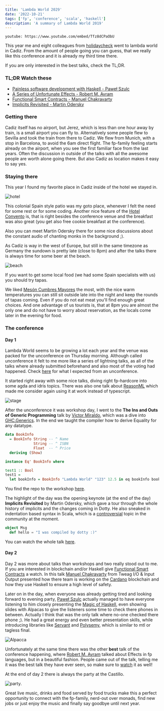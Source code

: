 ```yaml
---
title: 'Lambda World 2029'
date: '2022-10-21'
tags: ['fp', 'conference', 'scala', 'haskell']
description: 'A summary of Lambda World 2019'
---
```


`youtube: https://www.youtube.com/embed/Tfz8dCPaObU`

This year me and eight colleagues from [holidaycheck](https://github.com/holidaycheck) went to lambda world in Cadiz.
From the amount of people going you can guess, that we really like this conference and it is already my third time there.

If you are only interested in the best talks, check the TL;DR.

### TL;DR Watch these

* [Painless software development with Haskell - Paweł Szulc](https://www.youtube.com/watch?v=idU7GdlfP9Q)
* [A Series of Unfortunate Effects - Robert M. Avram](https://www.youtube.com/watch?v=y5jZnMImbMY)
* [Functional Smart Contracts - Manuel Chakravarty](https://www.youtube.com/watch?v=7fbHdrcMsEs&t=1s)
* [Implicits Revisited - Martin Odersky](https://www.youtube.com/watch?v=uPd9kJq-Z8o)

### Getting there

Cadiz itself has no airport, but Jerez, which is less than one hour away by train, is a small airport you can fly to. Alternatively some people flew to Sevilla and took the train from there to Cadiz.
We flew from Munich, with a stop in Barcelona, to avoid the 6am direct flight. The fp-family feeling starts already on the airport, when you see the first familiar face from the last years.
Often the discussion in outside of the talks with all the awesome people are worth alone going there. But also Cadiz as location makes it easy to say yes.

### Staying there

This year I found my favorite place in Cadiz inside of the hotel we stayed in.

![hotel](./media/hotel.JPG)

This colonial Spain style patio was my goto place, whenever I felt the need for some rest or for some coding. Another nice feature of the
[Hotel Convento](https://www.holidaycheck.de/hi/hotel-boutique-convento-cadiz/d5a48c7c-7080-3e85-bb9e-db08fbf4d718) is, that is right besides the conference venue and the breakfast was also great (you get also free cookie breakfast at the conference).

Also you can meet Martin Odersky there for some nice discussions about the constant audio of chanting monks in the background ;).

As Cadiz is way in the west of Europe, but still in the same timezone as Germany the sundown is pretty late (close to 8pm) and after the talks there is always time for some beer at the beach.

![beach](./media/beach.jpg)

If you want to get some local food (we had some Spain specialists with us) you should try tapas. 

We liked [Mesón Cumbres Mayores](https://www.google.com/maps/place/Mes%C3%B3n+Cumbres+Mayores/@36.5358926,-6.2990559,17z/data=!4m5!3m4!1s0x0:0x478ff094f70cefd1!8m2!3d36.5358926!4d-6.2968672?hl=en-DE) the most, with the nice warm temperatures you can still sit outside late into the night and keep the rounds of tapas coming. Even if you do not eat meat you'll find enough great choices. And one advantage of us tourists is, that at 8pm you are almost the only one and do not have to worry about reservation, as the locals come later in the evening for food.

### The conference

#### Day 1

Lambda World seems to be growing a lot each year and the venue was packed for the unconference on Thursday morning.
Although called unconference it felt to me more like a series of lightning talks, as all of the talks where already submitted beforehand and also most of the voting had happened. Check [here](https://en.wikipedia.org/wiki/Unconference) for what I expected from an unconference.

It started right away with some nice talks, diving right fp-hardcore into some agda and idris topics. There was also one talk about [ReasonML](https://reasonml.github.io/) which made me consider again using it at work instead of typescript.

![stage](./media/stage.jpg)

After the unconference it was workshop day, I went to the **The Ins and Outs of Generic Programming** talk by [Victor Miraldo](https://victorcmiraldo.github.io/), which was a dive into [GHC.Generics](https://wiki.haskell.org/GHC.Generics). In the end we taught the compiler how to derive Equality for any datatype.

```haskell
data BookInfo
  = BookInfo String -- ^ Name
             String -- ^ ISBN
             Float  -- ^ Price
  deriving (Show)

instance Eq' BookInfo where

test1 :: Bool
test1 =
  let bookInfo = BookInfo "Lambda World" "123" 12.5 in eq bookInfo bookInfo
```

You find the repo to the workshop [here](https://github.com/VictorCMiraldo/lw2019-generics-workshop).

The highlight of the day was the opening keynote (at the end of the day) **Implicits Revisited** by Martin Odersky, which gave a tour through the whole history of implicits and the changes coming in Dotty.
He also sneaked in indentation based syntax in Scala, which is a [controversial](https://github.com/lampepfl/dotty/issues/2491) topic in the community at the moment.

```scala
object Msg 
  def hello = "I was compiled by dotty :)"
```

You can watch the whole talk [here](https://www.youtube.com/watch?v=uPd9kJq-Z8o).

#### Day 2

Day 2 was more about talks than workshops and two really stood out to me.
If you are interested in blockchain and/or Haskell give [Functional Smart Contracts](https://www.youtube.com/watch?v=7fbHdrcMsEs) a watch. In this talk [Manuel Chakravarty](https://twitter.com/TacticalGrace) from Tweag I/O & Input Output presented how there team is working on the [Cardano](https://www.cardano.org/en/home/) blockchain and how they use Haskell to ensure a high level of safety.

Later on in the day, when everyone was already getting tired and looking forward to evening party, [Paweł Szulc](https://twitter.com/rabbitonweb) actually managed to have everyone listening to him closely presenting the [Magic of Haskell](https://www.youtube.com/watch?v=idU7GdlfP9Q), even showing slides with Alpacas to give the listeners some time to check there phones in between. Actually I think that was the only talk where no-one checked there phone ;).
He had a great energy and even better presentation skills, while introducing libraries like [Servant](https://www.servant.dev/) and [Polysemy](https://github.com/polysemy-research/polysemy), which is similar to mtl or tagless final.

![Alpacca](./media/schulz.jpg)

Unfortunately at the same time there was the other **best** talk of the conference happening, where [Robert M. Avram](https://twitter.com/amrobert11) talked about Effects in fp languages, but in a beautiful fashion.
People came out of the talk, telling me it was the best talk they have ever seen, so make sure to [watch](https://www.youtube.com/watch?v=y5jZnMImbMY) it as well!


At the end of day 2 there is always the party at the Castillo.

![party](./media/party.jpg).

Great live music, drinks and food served by food trucks make this a perfect opportunity to connect with the fp-family, nerd-out over monads, find new jobs or just enjoy the music and finally say goodbye until next year.

